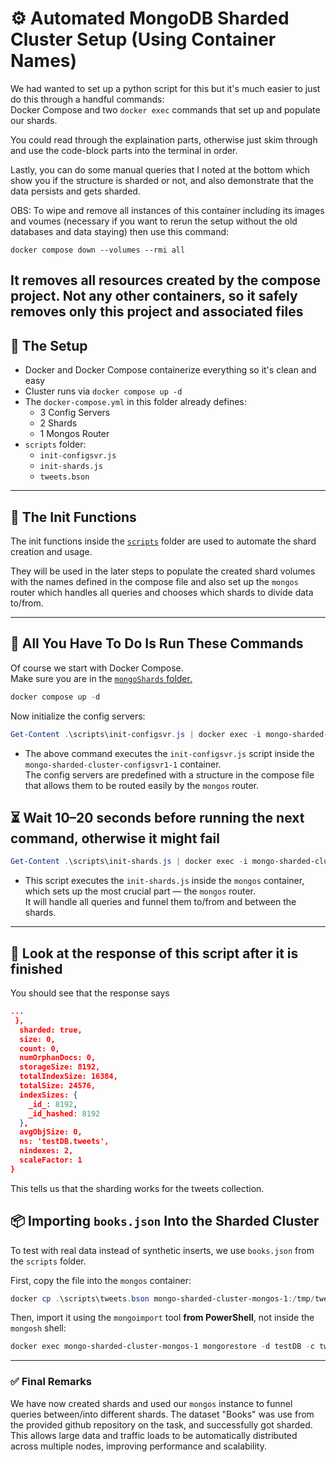 # ⚙️ Automated MongoDB Sharded Cluster Setup (Using Container Names)

We had wanted to set up a python script for this but it's much easier to just do this through a handful commands:  
Docker Compose and two `docker exec` commands that set up and populate our shards.

You could read through the explaination parts, otherwise just skim through and use the code-block parts into the terminal in order.

Lastly, you can do some manual queries that I noted at the bottom which show you if the structure is sharded or not, and also demonstrate that the data persists and gets sharded.

OBS:
To wipe and remove all instances of this container including its images and voumes (necessary if you want to rerun the setup without the old databases and data staying) then use this command:

```
docker compose down --volumes --rmi all
```
It removes all resources created by the compose project. Not any other containers, so it safely removes only this project and associated files
---

## 🧰 The Setup

- Docker and Docker Compose containerize everything so it's clean and easy  
- Cluster runs via `docker compose up -d`  
- The `docker-compose.yml` in this folder already defines:
  - 3 Config Servers
  - 2 Shards
  - 1 Mongos Router  
- `scripts` folder:
  - `init-configsvr.js`
  - `init-shards.js`
  - `tweets.bson`

---

## 📁 The Init Functions

The init functions inside the [`scripts`](./scripts/) folder are used to automate the shard creation and usage.

They will be used in the later steps to populate the created shard volumes with the names defined in the compose file and also set up the `mongos` router which handles all queries and chooses which shards to divide data to/from.

---

## 🧠 All You Have To Do Is Run These Commands

Of course we start with Docker Compose.  
Make sure you are in the [`mongoShards` folder.](../mongoShards/)  

```powershell
docker compose up -d
```

Now initialize the config servers:

```powershell
Get-Content .\scripts\init-configsvr.js | docker exec -i mongo-sharded-cluster-configsvr1-1 mongosh
```

- The above command executes the `init-configsvr.js` script inside the `mongo-sharded-cluster-configsvr1-1` container.  
  The config servers are predefined with a structure in the compose file that allows them to be routed easily by the `mongos` router.

## ⏳ Wait 10–20 seconds before running the next command, otherwise it might fail

```powershell
Get-Content .\scripts\init-shards.js | docker exec -i mongo-sharded-cluster-mongos-1 mongosh
```

- This script executes the `init-shards.js` inside the `mongos` container, which sets up the most crucial part — the `mongos` router.  
  It will handle all queries and funnel them to/from and between the shards.

---
## 🔎 Look at the response of this script after it is finished

You should see that the response says 
```json
...
 },
  sharded: true,
  size: 0,
  count: 0,
  numOrphanDocs: 0,
  storageSize: 8192,
  totalIndexSize: 16384,
  totalSize: 24576,
  indexSizes: {
    _id_: 8192,
    _id_hashed: 8192
  },
  avgObjSize: 0,
  ns: 'testDB.tweets',
  nindexes: 2,
  scaleFactor: 1
}
```

This tells us that the sharding works for the tweets collection.


## 📦 Importing `books.json` Into the Sharded Cluster

To test with real data instead of synthetic inserts, we use `books.json` from the `scripts` folder.

First, copy the file into the `mongos` container:

```powershell
docker cp .\scripts\tweets.bson mongo-sharded-cluster-mongos-1:/tmp/tweets.bson
```

Then, import it using the `mongoimport` tool **from PowerShell**, not inside the `mongosh` shell:

```powershell
docker exec mongo-sharded-cluster-mongos-1 mongorestore -d testDB -c tweets /tmp/tweets.bson  
```

---

### ✅ Final Remarks

We have now created shards and used our `mongos` instance to funnel queries between/into different shards. The dataset "Books" was use from the provided github repository on the task, and successfully got sharded.  
This allows large data and traffic loads to be automatically distributed across multiple nodes, improving performance and scalability.

